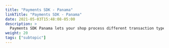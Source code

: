 ```yaml
---
title: "Payments SDK - Panama"
linkTitle: "Payments SDK - Panama"
date: 2021-05-03T15:48:08-05:00
description: >
  Payments SDK Panama lets your shop process different transaction types with multiple payment methods.
weight: 20
tags: ["subtopic"]
---
```




